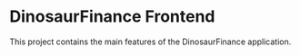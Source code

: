 # DinosaurFinance Frontend

This project contains the main features of the DinosaurFinance application.
